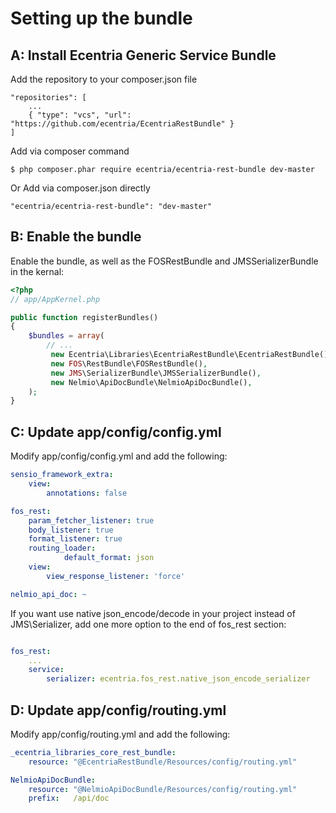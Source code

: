 Setting up the bundle
=====================

A: Install Ecentria Generic Service Bundle
------------------------------------------

Add the repository to your composer.json file 

    "repositories": [
        ...
        { "type": "vcs", "url": "https://github.com/ecentria/EcentriaRestBundle" }
    ]

Add via composer command

    $ php composer.phar require ecentria/ecentria-rest-bundle dev-master

Or Add via composer.json directly

    "ecentria/ecentria-rest-bundle": "dev-master"

B: Enable the bundle
--------------------

Enable the bundle, as well as the FOSRestBundle and JMSSerializerBundle in the kernal:

``` php
<?php
// app/AppKernel.php

public function registerBundles()
{
    $bundles = array(
        // ...
         new Ecentria\Libraries\EcentriaRestBundle\EcentriaRestBundle(),
         new FOS\RestBundle\FOSRestBundle(),
         new JMS\SerializerBundle\JMSSerializerBundle(),
         new Nelmio\ApiDocBundle\NelmioApiDocBundle(),
    );
}
```

C: Update app/config/config.yml
-------------------------------

Modify app/config/config.yml and add the following:

``` yaml
sensio_framework_extra:
    view:
        annotations: false

fos_rest:
    param_fetcher_listener: true
    body_listener: true
    format_listener: true
    routing_loader:
            default_format: json
    view:
        view_response_listener: 'force'

nelmio_api_doc: ~
```

If you want use native json_encode/decode in your project instead of JMS\Serializer, add one more option
to the end of fos_rest section:

``` yaml

fos_rest:
    ...
    service:
        serializer: ecentria.fos_rest.native_json_encode_serializer

```

D: Update app/config/routing.yml
--------------------------------

Modify app/config/routing.yml and add the following:

``` yaml
_ecentria_libraries_core_rest_bundle:
    resource: "@EcentriaRestBundle/Resources/config/routing.yml"

NelmioApiDocBundle:
    resource: "@NelmioApiDocBundle/Resources/config/routing.yml"
    prefix:   /api/doc
```